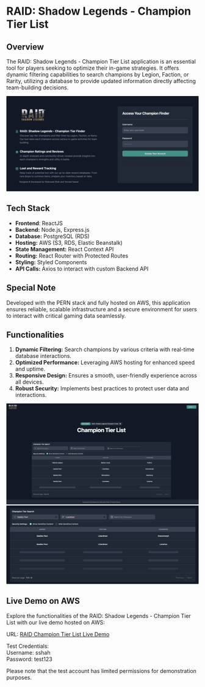 # RAID: Shadow Legends - Champion Tier List

## Overview
The RAID: Shadow Legends - Champion Tier List application is an essential tool for players seeking to optimize their in-game strategies. It offers dynamic filtering capabilities to search champions by Legion, Faction, or Rarity, utilizing a database to provide updated information directly affecting team-building decisions.

![Main Page](https://github.com/shahzada-shah/championtierlist/blob/main/assets/login.png)

## Tech Stack
- **Frontend**: ReactJS
- **Backend:** Node.js, Express.js
- **Database:** PostgreSQL (RDS)
- **Hosting:** AWS (S3, RDS, Elastic Beanstalk)
- **State Management:** React Context API
- **Routing:** React Router with Protected Routes
- **Styling:** Styled Components
- **API Calls:** Axios to interact with custom Backend API

## Special Note
Developed with the PERN stack and fully hosted on AWS, this application ensures reliable, scalable infrastructure and a secure environment for users to interact with critical gaming data seamlessly.

## Functionalities
1. **Dynamic Filtering:** Search champions by various criteria with real-time database interactions.
2. **Optimized Performance:** Leveraging AWS hosting for enhanced speed and uptime.
3. **Responsive Design:** Ensures a smooth, user-friendly experience across all devices.
4. **Robust Security:** Implements best practices to protect user data and interactions.

![Main Page](https://github.com/shahzada-shah/championtierlist/blob/main/assets/hero.png)
![Main Page](https://github.com/shahzada-shah/championtierlist/blob/main/assets/table.png)


## Live Demo on AWS
Explore the functionalities of the RAID: Shadow Legends - Champion Tier List with our live demo hosted on AWS:

URL: [RAID Champion Tier List Live Demo](http://raidchampfinder.s3-website-us-east-1.amazonaws.com)

Test Credentials: <br/>
Username: sshah <br/>
Password: test123

Please note that the test account has limited permissions for demonstration purposes.


